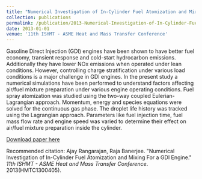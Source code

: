 ```yaml
---
title: "Numerical Investigation of In-Cylinder Fuel Atomization and Mixing For a GDI Engine"
collection: publications
permalink: /publication/2013-Numerical-Investigation-of-In-Cylinder-Fuel-Atomization-and-Mixing-For-a-GDI-Engine
date: 2013-01-01
venue: '11th ISHMT - ASME Heat and Mass Transfer Conference'
---
```

Gasoline Direct Injection (GDI) engines have been shown to have better fuel economy, transient response and cold-start hydrocarbon emissions. Additionally they have lower NOx emissions when operated under lean conditions. However, controlling charge stratification under various load conditions is a major challenge in GDI engines. In the present study a numerical simulations have been performed to understand factors affecting air/fuel mixture preparation under various engine operating conditions. Fuel spray atomization was studied using the two-way coupled Eulerian-Lagrangian approach. Momentum, energy and species equations were solved for the continuous gas phase. The droplet life history was tracked using the Lagrangian approach. Parameters like fuel injection time, fuel mass flow rate and engine speed was varied to determine their effect on air/fuel mixture preparation inside the cylinder.

[Download paper here](https://raiith.iith.ac.in/1935/1/ASME-ISHMT-2013-HMTC1300405.pdf)


Recommended citation: Ajay Rangarajan, Raja Banerjee. &quot;Numerical Investigation of In-Cylinder Fuel Atomization and Mixing For a GDI Engine.&quot; <i>11th ISHMT - ASME Heat and Mass Transfer Conference</i>. 2013(HMTC1300405).